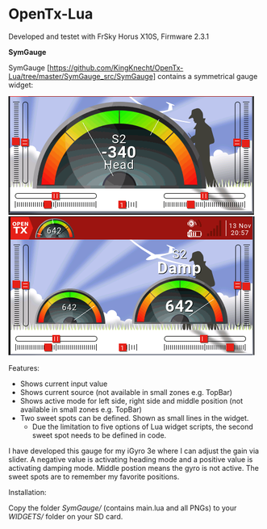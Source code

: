 # OpenTx-Lua

Developed and testet with FrSky Horus X10S, Firmware 2.3.1

**SymGauge**

SymGauge [https://github.com/KingKnecht/OpenTx-Lua/tree/master/SymGauge_src/SymGauge] contains a symmetrical gauge widget:

![BigSymGauge](SymGauge_src/Readme_Images/Img1.PNG)
![2P1SymGauge](SymGauge_src/Readme_Images/Img2.PNG)

Features:
  * Shows current input value
  * Shows current source (not available in small zones e.g. TopBar)
  * Shows active mode for left side, right side and middle position (not available in small zones e.g. TopBar)
  * Two sweet spots can be defined. Shown as small lines in the widget.
    * Due the limitation to five options of Lua widget scripts, the second sweet spot needs to be defined in code.
  
I have developed this gauge for my iGyro 3e where I can adjust the gain via slider. A negative value is activating heading mode
and a positive value is activating damping mode. Middle postion means the gyro is not active.
The sweet spots are to remember my favorite positions.


Installation:

Copy the folder *SymGauge/* (contains main.lua and all PNGs) to your *WIDGETS/* folder on your SD card.
